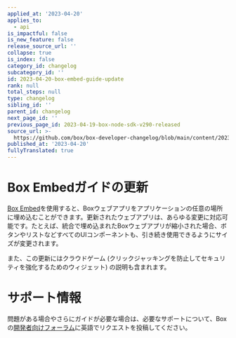 ```yaml
---
applied_at: '2023-04-20'
applies_to:
  - api
is_impactful: false
is_new_feature: false
release_source_url: ''
collapse: true
is_index: false
category_id: changelog
subcategory_id: ''
id: 2023-04-20-box-embed-guide-update
rank: null
total_steps: null
type: changelog
sibling_id: ''
parent_id: changelog
next_page_id: ''
previous_page_id: 2023-04-19-box-node-sdk-v290-released
source_url: >-
  https://github.com/box/box-developer-changelog/blob/main/content/2023/04-20-box-embed-guide-update.md
published_at: '2023-04-20'
fullyTranslated: true
---
```

# Box Embedガイドの更新

[Box Embed][1]を使用すると、Boxウェブアプリをアプリケーションの任意の場所に埋め込むことができます。更新されたウェブアプリは、あらゆる変更に対応可能です。たとえば、統合で埋め込まれたBoxウェブアプリが縮小された場合、ボタンやリストなどすべてのUIコンポーネントも、引き続き使用できるようにサイズが変更されます。

また、この更新にはクラウドゲーム (クリックジャッキングを防止してセキュリティを強化するためのウィジェット) の説明も含まれます。

# サポート情報

問題がある場合やさらにガイドが必要な場合は、必要なサポートについて、Boxの[開発者向けフォーラム][2]に英語でリクエストを投稿してください。

[1]: g://embed/box-embed/

[2]: https://support.box.com/hc/en-us/community/topics/360001932973-Platform-and-Developer-Forum
